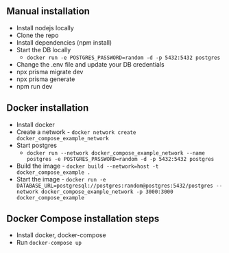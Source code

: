## Manual installation
 - Install nodejs locally
 - Clone the repo
 - Install dependencies (npm install)
 - Start the DB locally
    - `docker run -e POSTGRES_PASSWORD=random -d -p 5432:5432 postgres`
 - Change the .env file and update your DB credentials
 - npx prisma migrate dev
 - npx prisma generate
 - npm run dev

 ## Docker installation
 - Install docker
 - Create a network - `docker network create docker_compose_example_network`
 - Start postgres
    -  `docker run --network docker_compose_example_network --name postgres -e POSTGRES_PASSWORD=random -d -p 5432:5432 postgres`
 - Build the image - `docker build --network=host -t docker_compose_example .`
 - Start the image - `docker run -e DATABASE_URL=postgresql://postgres:random@postgres:5432/postgres --network docker_compose_example_network -p 3000:3000 docker_compose_example`

 ## Docker Compose installation steps
 - Install docker, docker-compose
 - Run `docker-compose up`